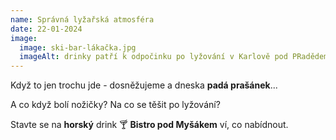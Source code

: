 ```yaml
---
name: Správná lyžařská atmosféra
date: 22-01-2024
image:
  image: ski-bar-lákačka.jpg
  imageAlt: drinky patří k odpočinku po lyžování v Karlově pod PRadědem
---
```

Když to jen trochu jde - dosněžujeme a dneska **padá prašánek**... 

A﻿ co když bolí nožičky? Na co se těšit po lyžování? 

Stavte se  na **horský** drink 🍸 **Bistro pod Myšákem** ví, co nabídnout.